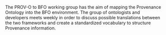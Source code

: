 The PROV-O to BFO working group has the aim of mapping the Provenance Ontology into the BFO environment. The group of ontologists and developers meets weekly in order to discuss possible translations between the two frameworks and create a standardized vocabulary to structure Provenance information.
